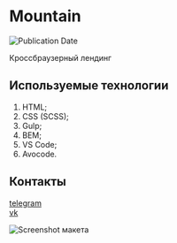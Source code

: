 # Mountain
![Publication Date](https://img.shields.io/static/v1?label=Release%20Date&message=30.07.2019&color=brightgreen&style=flat-square)

Кроссбраузерный лендинг

## Используемые технологии
1. HTML;
2. CSS (SCSS);
3. Gulp;
4. BEM;
5. VS Code;
6. Avocode.

## Контакты
[telegram](https://t.me/holiden)  
[vk](https://vk.com/holiden)

![Screenshot макета](https://github.com/Holiden/Mountain/blob/master/source/images/screenshot.png)
